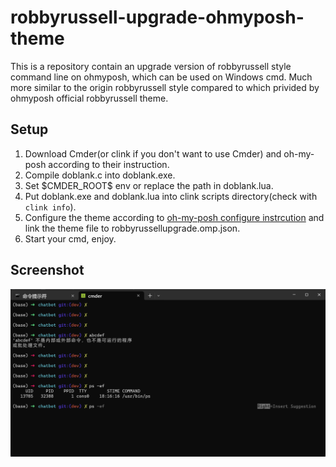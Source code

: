 # robbyrussell-upgrade-ohmyposh-theme
This is a repository contain an upgrade version of robbyrussell style command line on ohmyposh, which can be used on Windows cmd. Much more similar to the origin robbyrussell style compared to which privided by ohmyposh official robbyrussell theme.

## Setup
1. Download Cmder(or clink if you don't want to use Cmder) and oh-my-posh according to their instruction.
2. Compile doblank.c into doblank.exe.
3. Set \$CMDER\_ROOT\$ env or replace the path in doblank.lua.
3. Put doblank.exe and doblank.lua into clink scripts directory(check with `clink info`).
4. Configure the theme according to [oh-my-posh configure instrcution](https://ohmyposh.dev/docs/installation/customize) and link the theme file to robbyrussellupgrade.omp.json.
5. Start your cmd, enjoy.

## Screenshot
![screenshot0](other/screenshot0.png)

